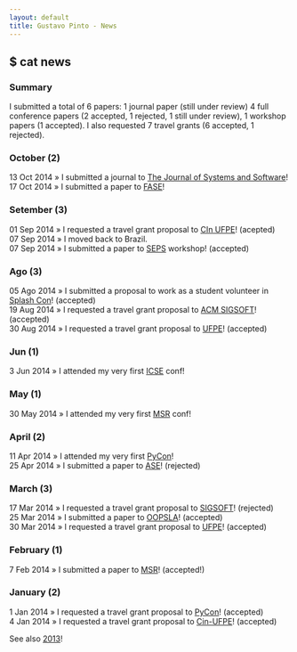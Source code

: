 ```yaml
---
layout: default
title: Gustavo Pinto - News
---
```


## $ cat news

### Summary

I submitted a total of 6 papers: 1 journal paper (still under review) 4 full conference papers (2 accepted, 1 rejected, 1 still under review), 1 workshop papers (1 accepted). I also requested 7 travel grants (6 accepted, 1 rejected).

### October (2)
13 Oct 2014 » I submitted a journal to <a href="http://www.journals.elsevier.com/journal-of-systems-and-software/">The Journal of Systems and Software</a>!<br />
17 Oct 2014 » I submitted a paper to <a href="http://www.etaps.org/index.php/2015/fase">FASE</a>!<br />

### Setember (3)
01 Sep 2014 » I requested a travel grant proposal to <a href="http://www.cin.ufpe.br">CIn UFPE</a>! (acepted)<br />
07 Sep 2014 » I moved back to Brazil.<br />
07 Sep 2014 » I submitted a paper to <a href="http://2014.splashcon.org/track/seps2014">SEPS</a> workshop! (accepted)<br />


### Ago (3)
05 Ago 2014 » I submitted a proposal to work as a student volunteer in <a href="http://2014.splashcon.org/track/splash2014-sv">Splash Con</a>! (accepted)<br />
19 Aug 2014 » I requested a travel grant proposal to <a href="http://www.sigplan.org/PAC.htm">ACM SIGSOFT</a>! (accepted)<br />
30 Aug 2014 » I requested a travel grant proposal to <a href="http://www.ufpe.br">UFPE</a>! (accepted)<br />

### Jun (1)
3 Jun 2014 » I attended my very first <a href="http://icse2014.acm.org">ICSE</a> conf! <br />


### May (1)
30 May 2014 » I attended my very first <a href="http://msrconf.org">MSR</a> conf! <br />

### April (2)
11 Apr 2014 » I attended my very first <a href="http://www.sigsoft.org/CAPS/#grad">PyCon</a>! <br />
25 Apr 2014 » I submitted a paper to <a href="http://ase2014.org">ASE</a>! (rejected) <br />

### March (3)
17 Mar 2014 » I requested a travel grant proposal to <a href="www.sigsoft.org/CAPS/#grad">SIGSOFT</a>! (rejected)<br />
25 Mar 2014 » I submitted a paper to <a href="2014.splashcon.org/track/oopsla2014">OOPSLA</a>! (accepted)<br />
30 Mar 2014 » I requested a travel grant proposal to <a href="http://www.ufpe.br">UFPE</a>! (accepted)<br />


### February (1)
7 Feb 2014 » I submitted a paper to <a href="http://msrconf.org">MSR</a>! (accepted!)<br />


### January (2)
1 Jan 2014 » I requested a travel grant proposal to <a href="https://us.pycon.org/2014/">PyCon</a>! (accepted)<br />
4 Jan 2014 » I requested a travel grant proposal to <a href="http://www.cin.ufpe.br">Cin-UFPE</a>! (accepted)<br />


See also <a href="2013.html">2013</a>!
